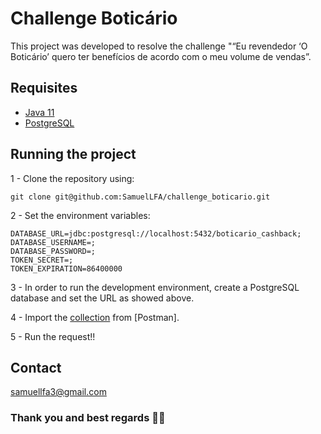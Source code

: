 # Challenge Boticário

This project was developed to resolve the challenge "“Eu revendedor ‘O Boticário’ quero ter benefícios de acordo 
com o meu volume de vendas”.

## Requisites
* [Java 11]
* [PostgreSQL]

## Running the project
1 - Clone the repository using:
```
git clone git@github.com:SamuelLFA/challenge_boticario.git
```
2 - Set the environment variables:
```
DATABASE_URL=jdbc:postgresql://localhost:5432/boticario_cashback;
DATABASE_USERNAME=;
DATABASE_PASSWORD=;
TOKEN_SECRET=;
TOKEN_EXPIRATION=86400000
```
3 - In order to run the development environment, create a PostgreSQL
database and set the URL as showed above.

4 - Import the [collection] from [Postman].

5 - Run the request!!

## Contact
samuellfa3@gmail.com

### Thank you and best regards 👨‍💻

[Java 11]: <https://www.oracle.com/br/java/technologies/javase-jdk11-downloads.html>
[PostgreSQL]: <https://www.postgresql.org/>
[collection]: <https://www.getpostman.com/collections/65ead8f7b529274ff51c>